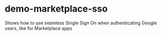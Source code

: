 demo-marketplace-sso
====================

Shows how to use seamless Single Sign On when authenticating Google users, like for Marketplace apps
